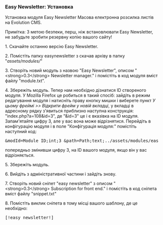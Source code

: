 
<meta http-equiv="Content-Type" content="text/html; charset=utf-8">
<h3>Easy Newsletter: Установка </h3> 
Установка модуля Easy Newsletter Масова електронна розсилка листів на Evolution CMS.	
<br>
<p><span class="text-bold">Примітка:</span> З метою безпеки, перш, ніж встановлювати Easy Newsletter, не забудьте зробити резервну копію вашого сайту!</p>
<p>1. Скачайте останню версію <span class="text-bold">Easy Newsletter</span>.</p>
<p>2. Помістіть папку <span class="text-bold">easynewsletter</span> з скачав архіву в папку "<em><span class="text-bold">assets/modules/</span></em>"</p>
<p>3. Створіть новий модуль з назвою "<span class="text-bold">Easy Newsletter</span>", описом "<span class="text-bold">&lt;strong&gt;0.3&lt;/strong&gt; Newsletter manager.</span>" і помістіть в код модуля вміст файлу "<span class="text-bold">module.txt</span>".</p>
<p>4. Збережіть модуль. Тепер нам необхідно дізнатися <span class="text-bold">ID</span> створеного модуля. У Mozilla Firefox це робиться в такий спосіб: зайдіть в режим редагування модуля і натисніть праву кнопку мишки і виберете пункт <em><span class="text-bold">У цьому фреймі &gt;&gt; Відкрити фрейм у новій вкладці</span></em>, у вкладці в адресному рядку з'явиться приблизно наступна конструкція: "<span class="text-bold">index.php?a=108&id=3</span>", де "<span class="text-bold">&id=3</span>" це і є вказівка ​​на ID модуля. Запам'ятайте цифру 3, але у вас вона може відрізнятися. Перейдіть в конфігурацію модуля і в поле "<span class="text-bold">Конфігурація модуля:</span>" помістіть наступний код:</p>
<pre class="brush: html;">&modId=Module ID;int;3 &path=Path;text;../assets/modules/easynewsletter/</pre>
<p>попередньо змінивши цифру <span class="text-bold">3</span>, на <span class="text-bold">ID</span> вашого модуля, якщо він у вас відрізняється.</p>
<p>5. Збережіть модуль.</p>
<p>6. Вийдіть з адміністративної частини і зайдіть знову.</p>
<p>7. Створіть новий сніпет "<span class="text-bold">easy newsletter</span>" з описом "<span class="text-bold">&lt;strong&gt;0.3&lt;/strong&gt; Subscription for front end.</span>" і помістіть в код сніпета вміст файлу "<span class="text-bold">snippet.txt</span>"</p>
<p>8. Помістіть виклик сніпета в тому місці вашого шаблону, де це необхідно:</p>
<pre class="brush: html;">[!easy newsletter!]</pre>
